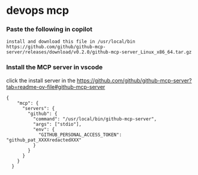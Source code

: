 # devops mcp


### Paste the following in copilot
```
install and download this file in /usr/local/bin https://github.com/github/github-mcp-server/releases/download/v0.2.0/github-mcp-server_Linux_x86_64.tar.gz
```

### Install the MCP server in vscode
click the install server in the https://github.com/github/github-mcp-server?tab=readme-ov-file#github-mcp-server
```
{
	"mcp": {
	  "servers": {
		"github": {
		  "command": "/usr/local/bin/github-mcp-server",
		  "args": ["stdio"],
		  "env": {
			"GITHUB_PERSONAL_ACCESS_TOKEN": "github_pat_XXXXredactedXXX"
		  }
		}
	  }
	}
  }
```
